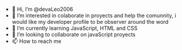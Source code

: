 - 👋 Hi, I’m @devaLeo2006
- 👀 I’m interested in colaborate in proyects and help the comunnity, i would like my developer profile to be observer around the word 
- 🌱 I’m currently learning JavaScript, HTML and CSS
- 💞️ I’m looking to collaborate on javaScript proyects
- 📫 How to reach me 

<!---
devaLeo2006/devaLeo2006 is a ✨ special ✨ repository because its `README.md` (this file) appears on your GitHub profile.
You can click the Preview link to take a look at your changes.
--->
